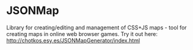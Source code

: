 # JSONMap
Library for creating/editing and management of CSS+JS maps - tool for creating maps in online web browser games.
Try it out here: http://chotkos.esy.es/JSONMapGenerator/index.html
